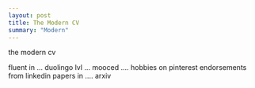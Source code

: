```yaml
---
layout: post
title: The Modern CV
summary: "Modern"
---
```


the modern cv

fluent in ... duolingo lvl ...
mooced ....
hobbies on pinterest
endorsements from linkedin
papers in .... arxiv

